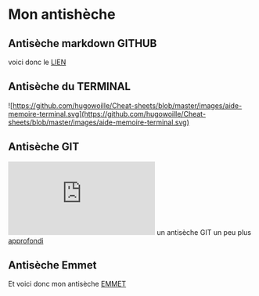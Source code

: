 # Mon antishèche

## Antisèche markdown GITHUB

voici donc le [LIEN](https://docs.github.com/en/github/writing-on-github/getting-started-with-writing-and-formatting-on-github/basic-writing-and-formatting-syntax)

## Antisèche du TERMINAL

![https://github.com/hugowoille/Cheat-sheets/blob/master/images/aide-memoire-terminal.svg](https://github.com/hugowoille/Cheat-sheets/blob/master/images/aide-memoire-terminal.svg)

## Antisèche GIT

![ceci est une image](https://training.github.com/downloads/fr/github-git-cheat-sheet.pdf)
 un antisèche GIT un peu plus [approfondi](https://gist.github.com/aquelito/8596717)

## Antisèche Emmet

Et voici donc mon antisèche [EMMET](https://la-cascade.io/une-liste-de-raccourcis-emmet/)
